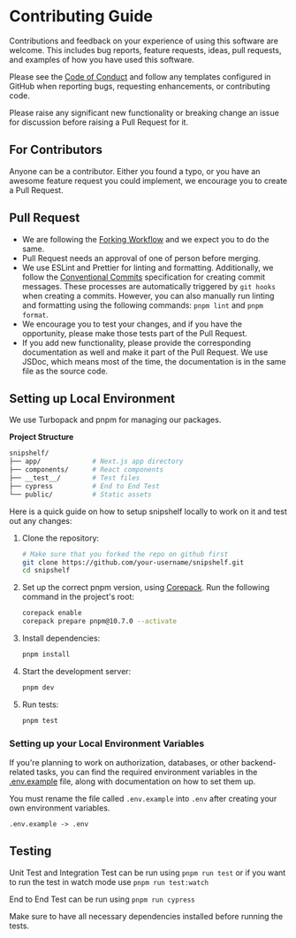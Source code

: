 # Contributing Guide

Contributions and feedback on your experience of using this software are welcome. This includes bug reports, feature requests, ideas, pull requests, and examples of how you have used this software.

Please see the [Code of Conduct](./CODE_OF_CONDUCT.md) and follow any templates configured in GitHub when reporting bugs, requesting enhancements, or contributing code.

Please raise any significant new functionality or breaking change an issue for discussion before raising a Pull Request for it.

## For Contributors

Anyone can be a contributor. Either you found a typo, or you have an awesome feature request you could implement, we encourage you to create a Pull Request.

## Pull Request

- We are following the [Forking Workflow](https://www.atlassian.com/git/tutorials/comparing-workflows/forking-workflow) and we expect you to do the same.
- Pull Request needs an approval of one of person before merging.
- We use ESLint and Prettier for linting and formatting. Additionally, we follow the [Conventional Commits](https://www.conventionalcommits.org/en/v1.0.0/) specification for creating commit messages. These processes are automatically triggered by `git hooks` when creating a commits. However, you can also manually run linting and formatting using the following commands: `pnpm lint` and `pnpm format`.
- We encourage you to test your changes, and if you have the opportunity, please make those tests part of the Pull Request.
- If you add new functionality, please provide the corresponding documentation as well and make it part of the Pull Request. We use JSDoc, which means most of the time, the documentation is in the same file as the source code.

## Setting up Local Environment

We use Turbopack and pnpm for managing our packages.

**Project Structure**

```bash
snipshelf/
├── app/             # Next.js app directory
├── components/      # React components
├── __test__/        # Test files
├── cypress          # End to End Test
└── public/          # Static assets
```

Here is a quick guide on how to setup snipshelf locally to work on it and test out any changes:

1. Clone the repository:

   ```bash
   # Make sure that you forked the repo on github first
   git clone https://github.com/your-username/snipshelf.git
   cd snipshelf
   ```

2. Set up the correct pnpm version, using [Corepack](https://github.com/nodejs/corepack). Run the following command in the project's root:

   ```bash
   corepack enable
   corepack prepare pnpm@10.7.0 --activate
   ```

3. Install dependencies:

   ```bash
   pnpm install
   ```

4. Start the development server:

   ```bash
   pnpm dev
   ```

5. Run tests:
   ```bash
   pnpm test
   ```

### Setting up your Local Environment Variables

If you're planning to work on authorization, databases, or other backend-related tasks, you can find the required environment variables in the [.env.example](./.env.example) file, along with documentation on how to set them up.

You must rename the file called `.env.example` into `.env` after creating your own environment variables.

```
.env.example -> .env
```

## Testing

Unit Test and Integration Test can be run using `pnpm run test`
or if you want to run the test in watch mode use `pnpm run test:watch`

End to End Test can be run using `pnpm run cypress`

Make sure to have all necessary dependencies installed before running the tests.
